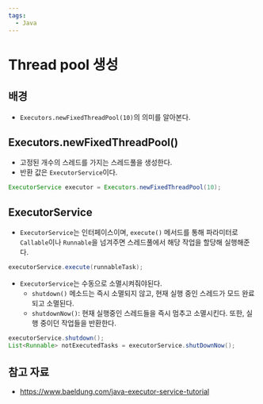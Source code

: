 ```yaml
---
tags:
  - Java
---
```

# Thread pool 생성

## 배경

- `Executors.newFixedThreadPool(10)`의 의미를 알아본다.

## Executors.newFixedThreadPool()

- 고정된 개수의 스레드를 가지는 스레드풀을 생성한다.
- 반환 값은 `ExecutorService`이다.

```java
ExecutorService executor = Executors.newFixedThreadPool(10);
```

## ExecutorService

- `ExecutorService`는 인터페이스이며, `execute()` 메서드를 통해 파라미터로 `Callable`이나 `Runnable`을 넘겨주면 스레드풀에서 해당 작업을 할당해 실행해준다.

```java
executorService.execute(runnableTask);
```

- `ExecutorService`는 수동으로 소멸시켜줘야된다.
	- `shutdown()` 메소드는 즉시 소멸되지 않고, 현재 실행 중인 스레드가 모드 완료되고 소멸된다.
	- `shutdownNow()`: 현재 실행중인 스레드들을 즉시 멈추고 소멸시킨다. 또한, 실행 중이던 작업들을 반환한다.

```java
executorService.shutdown();
List<Runnable> notExecutedTasks = executorService.shutDownNow();
```

## 참고 자료

- https://www.baeldung.com/java-executor-service-tutorial